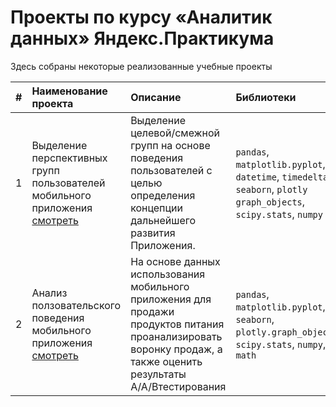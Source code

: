# Проекты по курсу «Аналитик данных» Яндекс.Практикума

Здесь собраны некоторые реализованные учебные проекты

| #  | Наименование проекта | Описание|Библиотеки|
|:---|:---------------------|:----------|:--------|  
| 1  | Выделение перспективных групп пользователей мобильного приложения[ смотреть](https://github.com/IngaZhandarova/portfolio/tree/main/Final_project)| Выделение целевой/смежной групп на основе поведения пользователей с целью определения концепции дальнейшего развития Приложения.|`pandas`, `matplotlib.pyplot`, `datetime`, `timedelta`, `seaborn`, `plotly graph_objects`, `scipy.stats`, `numpy`  |
| 2    | Анализ ползовательского поведения мобильного приложения[ смотреть](https://github.com/IngaZhandarova/portfolio/tree/main/A_A_B_test)| На основе данных использования мобильного приложения для продажи продуктов питания проанализировать воронку продаж, а также оценить результаты A/A/Bтестирования |`pandas`, `matplotlib.pyplot`, `seaborn`, `plotly.graph_objects`, `scipy.stats`, `numpy`, `math`|
